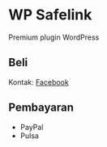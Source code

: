 # WP Safelink
Premium plugin WordPress

## Beli
Kontak: [Facebook](https://www.facebook.com/xeairtas)

## Pembayaran
- PayPal
- Pulsa
